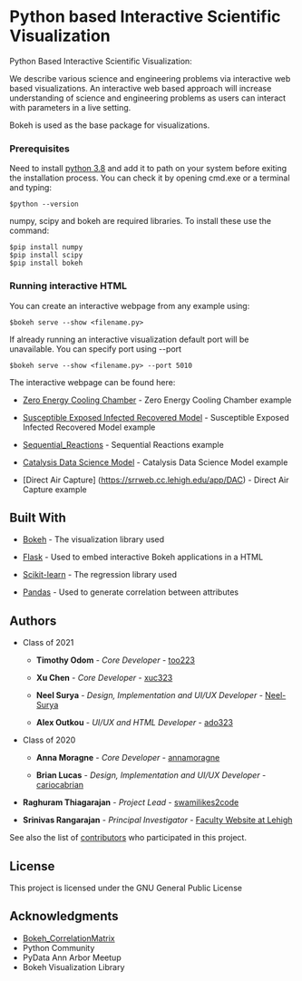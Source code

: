 # Python based Interactive Scientific Visualization

Python Based Interactive Scientific Visualization: 

We describe various science and engineering problems via interactive web based visualizations. An interactive web based approach will increase understanding of science and engineering problems as users can interact with parameters in a live setting.

Bokeh is used as the base package for visualizations.

### Prerequisites

Need to install [python 3.8](https://www.python.org/downloads/) and add it to path on your system before exiting the installation process. You can check it by opening cmd.exe or a terminal and typing:

```
$python --version
```

numpy, scipy and bokeh are required libraries. To install these use the command:

```
$pip install numpy
$pip install scipy
$pip install bokeh
```

### Running interactive HTML

You can create an interactive webpage from any example using:

```
$bokeh serve --show <filename.py>
```

If already running an interactive visualization default port will be unavailable. You can specify port using --port

```
$bokeh serve --show <filename.py> --port 5010
```

The interactive webpage can be found here: 

* [Zero Energy Cooling Chamber](https://srrweb.cc.lehigh.edu/app/ZECC) - Zero Energy Cooling Chamber example

* [Susceptible Exposed Infected Recovered Model](https://srrweb.cc.lehigh.edu/app/SIR) - Susceptible Exposed Infected Recovered Model example

* [Sequential_Reactions](https://srrweb.cc.lehigh.edu/app/sliders_reaction_kinetics) - Sequential Reactions example

* [Catalysis Data Science Model](https://srrweb.cc.lehigh.edu/app/catalysis_data_interactive_visualization) - Catalysis Data Science Model example

* [Direct Air Capture] (https://srrweb.cc.lehigh.edu/app/DAC) - Direct Air Capture example

## Built With

* [Bokeh](https://docs.bokeh.org/en/latest/) - The visualization library used

* [Flask](https://pypi.org/project/Flask/) - Used to embed interactive Bokeh applications in a HTML

* [Scikit-learn](https://scikit-learn.org/stable/index.html) - The regression library used

* [Pandas](https://pandas.pydata.org/pandas-docs/stable/index.html) - Used to generate correlation between attributes

## Authors

* Class of 2021

    - **Timothy Odom** - *Core Developer* - [too223](https://github.com/too223)
    
    - **Xu Chen** - *Core Developer* - [xuc323](https://github.com/xuc323)

    - **Neel Surya** - *Design, Implementation and UI/UX Developer* - [Neel-Surya](https://github.com/Neel-Surya)

    - **Alex Outkou** - *UI/UX and HTML Developer* - [ado323](https://github.com/ado323)
    
* Class of 2020

    - **Anna Moragne** - *Core Developer* - [annamoragne](https://github.com/annamoragne)

    - **Brian Lucas** - *Design, Implementation and UI/UX Developer* - [cariocabrian](https://github.com/cariocabrian)

* **Raghuram Thiagarajan** - *Project Lead* - [swamilikes2code](https://github.com/swamilikes2code)

* **Srinivas Rangarajan** - *Principal Investigator* - [Faculty Website at Lehigh](https://engineering.lehigh.edu/faculty/srinivas-rangarajan)

See also the list of [contributors](https://github.com/swamilikes2code/Python_based_Interactive_Scientific_Visualization/graphs/contributors) who participated in this project.

## License

This project is licensed under the GNU General Public License

## Acknowledgments

* [Bokeh_CorrelationMatrix](https://github.com/raghavsikaria/Bokeh_CorrelationMatrix)
* Python Community
* PyData Ann Arbor Meetup
* Bokeh Visualization Library
